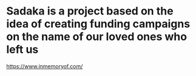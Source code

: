 # Sadaka is a project based on the idea of creating funding campaigns on the name of our loved ones who left us


https://www.inmemoryof.com/

